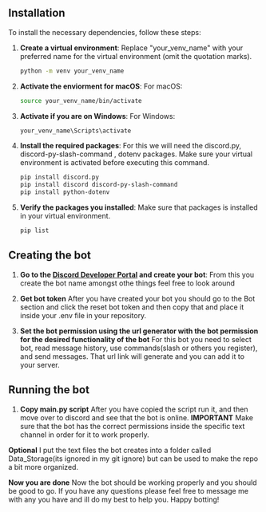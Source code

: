 ## Installation

To install the necessary dependencies, follow these steps:

1. **Create a virtual environment**:
   Replace "your_venv_name" with your preferred name for the virtual environment (omit the quotation marks).

   ```sh
   python -m venv your_venv_name
2. **Activate the enviorment for macOS**:
    For macOS:

    ```sh
    source your_venv_name/bin/activate

2. **Activate if you are on Windows**:
    For Windows:

    ```sh
    your_venv_name\Scripts\activate

3. **Install the required packages**:
    For this we will need the discord.py, discord-py-slash-command , dotenv packages.
    Make sure your virtual environment is activated before executing this command.

    ```sh
    pip install discord.py
    pip install discord discord-py-slash-command
    pip install python-dotenv
    

4. **Verify the packages you installed**:
    Make sure that packages is installed in your virtual environment.

    ```sh
    pip list

## Creating the bot

1. **Go to the [Discord Developer Portal](https://www.google.com/url?sa=t&source=web&rct=j&opi=89978449&url=https://discord.com/developers/applications&ved=2ahUKEwj6zv-Xs7OFAxXehIkEHQDXBwQQFnoECBcQAQ&usg=AOvVaw1wrZe_Tr9Sav0Zx4-42-Jf) and create your bot**:
From this you create the bot name amongst othe things feel free to look around

2. **Get bot token**
After you have created your bot you should go to the Bot section and click the reset bot token and then copy that and place it inside your .env file in your repository.

3. **Set the bot permission using the url generator with the bot permission for the desired functionality of the bot**
For this bot you need to select bot, read message history, use commands(slash or others you register), and send messages.
That url link will generate and you can add it to your server.

## Running the bot

1. **Copy main.py script**
After you have copied the script run it, and then move over to discord and see that the bot is online.
**IMPORTANT**
Make sure that the bot has the correct permissions inside the specific text channel in order for it to work properly.

**Optional**
I put the text files the bot creates into a folder called Data_Storage(its ignored in my git ignore) but can be used to make the repo a bit more organized.

**Now you are done**
Now the bot should be working properly and you should be good to go.
If you have any questions please feel free to message me with any you have and ill do my best to help you.
Happy botting!

    
